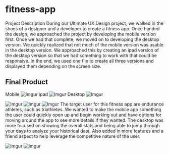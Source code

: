# fitness-app

Project Description
During our Ultimate UX Design project, we walked in the shoes of a designer and a developer to create a fitness app. Once handed the design, we approached the project by developing the mobile version first. Once we had that complete, we moved on to developing the desktop version. We quickly realized that not much of the mobile version was usable in the desktop version. We approached this by creating an ipad version of the desktop version so that we had something to work with that could be responsive. In the end, we used one file to create all three versions and displayed them depending on the screen size.  

## Final Product
Mobile 
![Imgur](http://i.imgur.com/w2NFIRLm.png)
ipad
![Imgur](http://i.imgur.com/Jl3jNCYm.png)
Desktop
![Imgur](http://i.imgur.com/lDVE39Em.png)


![Imgur](http://i.imgur.com/YpXfno8.png)
![Imgur](http://i.imgur.com/wJzY7iT.png)
![Imgur](http://i.imgur.com/qYeEmoH.jpg)
The target user for this fitness app are endurance athletes, such as triathletes. We wanted to make the mobile app something the user could quickly open up and begin working out and have options for moving around the app to see more details if they wanted.
The desktop was more focused on showing the overall stats and being able to jump through your days to analyze your historical data. Also added in more features and a friend aspect to help leverage the competitive nature of the user. 

![Imgur](http://i.imgur.com/9wLb9uz.jpg)
![Imgur](http://i.imgur.com/OLIFU72.jpg)

